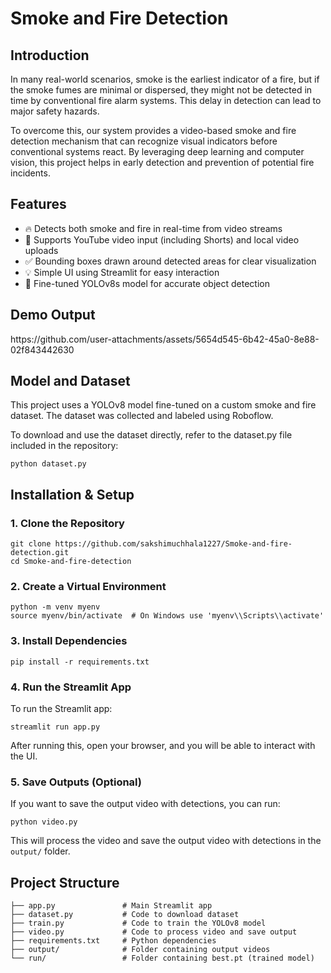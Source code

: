 <!DOCTYPE html>
<html lang="en">
<head>
    <meta charset="UTF-8">
    <meta name="viewport" content="width=device-width, initial-scale=1.0">
    
</head>
<body>

<h1>Smoke and Fire Detection</h1>

<h2>Introduction</h2>
<p>In many real-world scenarios, smoke is the earliest indicator of a fire, but if the smoke fumes are minimal or dispersed, they might not be detected in time by conventional fire alarm systems. This delay in detection can lead to major safety hazards.</p>
<p>To overcome this, our system provides a video-based smoke and fire detection mechanism that can recognize visual indicators before conventional systems react. By leveraging deep learning and computer vision, this project helps in early detection and prevention of potential fire incidents.</p>

<h2>Features</h2>
<ul>
    <li>🔥 Detects both smoke and fire in real-time from video streams</li>
    <li>🎥 Supports YouTube video input (including Shorts) and local video uploads</li>
    <li>✅ Bounding boxes drawn around detected areas for clear visualization</li>
    <li>💡 Simple UI using Streamlit for easy interaction</li>
    <li>🧠 Fine-tuned YOLOv8s model for accurate object detection</li>
</ul>

<h2>Demo Output</h2>
https://github.com/user-attachments/assets/5654d545-6b42-45a0-8e88-02f843442630

<h2>Model and Dataset</h2>
<p>This project uses a YOLOv8 model fine-tuned on a custom smoke and fire dataset. The dataset was collected and labeled using Roboflow.</p>
<p>To download and use the dataset directly, refer to the dataset.py file included in the repository:</p>
<pre><code>python dataset.py</code></pre>

<h2>Installation & Setup</h2>
<h3>1. Clone the Repository</h3>
<pre><code>git clone https://github.com/sakshimuchhala1227/Smoke-and-fire-detection.git
cd Smoke-and-fire-detection</code></pre>

<h3>2. Create a Virtual Environment</h3>
<pre><code>python -m venv myenv
source myenv/bin/activate  # On Windows use 'myenv\\Scripts\\activate'</code></pre>

<h3>3. Install Dependencies</h3>
<pre><code>pip install -r requirements.txt</code></pre>

<h3>4. Run the Streamlit App</h3>
<p>To run the Streamlit app:</p>
<pre><code>streamlit run app.py</code></pre>
<p>After running this, open your browser, and you will be able to interact with the UI.</p>

<h3>5. Save Outputs (Optional)</h3>
<p>If you want to save the output video with detections, you can run:</p>
<pre><code>python video.py</code></pre>
<p>This will process the video and save the output video with detections in the <code>output/</code> folder.</p>

<h2>Project Structure</h2>
<pre><code>├── app.py               # Main Streamlit app
├── dataset.py           # Code to download dataset
├── train.py             # Code to train the YOLOv8 model
├── video.py             # Code to process video and save output
├── requirements.txt     # Python dependencies
├── output/              # Folder containing output videos
└── run/                 # Folder containing best.pt (trained model)
</code></pre>

</body>
</html>
